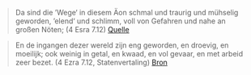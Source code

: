 > Da sind die ’Wege‘ in diesem Äon schmal und traurig und mühselig geworden, ’elend‘ und schlimm, voll von Gefahren und nahe an großen Nöten; (4 Esra 7.12) [Quelle](https://de.wikisource.org/wiki/Das_vierte_Buch_Esra/Kapitel_7)

> En de ingangen dezer wereld zijn eng geworden, en droevig, en moeilijk; ook weinig in getal, en kwaad, en vol gevaar, en met arbeid zeer bezet. (4 Ezra 7.12, Statenvertaling) [Bron](https://www.statenvertaling.net/bijbel/4ezr/7.html)